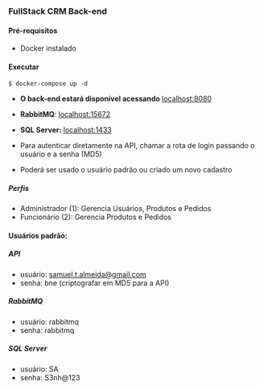 ### FullStack CRM Back-end

#### Pré-requisitos

- Docker instalado

#### Executar 

`$ docker-compose up -d`

- **O back-end estará disponível acessando** [localhost:8080](localhost:8080)
- **RabbitMQ**: [localhost:15672](localhost:15672)
- **SQL Server:** [localhost:1433](localhost:1433)


- Para autenticar diretamente na API, chamar a rota de login passando o usuário e a  senha (MD5)
- Poderá ser usado o usuário padrão ou criado um novo cadastro

##### Perfis
- Administrador (1): Gerencia Usuários, Produtos e Pedidos
- Funcionário (2): Gerencia Produtos e Pedidos

#### Usuários padrão: 
##### API
- usuário: samuel.t.almeida@gmail.com
- senha: bne (criptografar em MD5 para a API)
##### RabbitMQ
- usuário: rabbitmq
- senha: rabbitmq
##### SQL Server
- usuário: SA
- senha: S3nh@123
